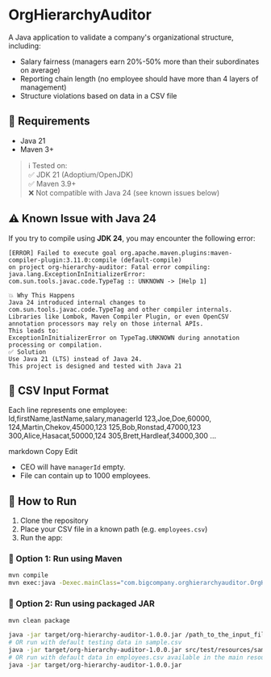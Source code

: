 # OrgHierarchyAuditor

A Java application to validate a company's organizational structure, including:

- Salary fairness (managers earn 20%-50% more than their subordinates on average)
- Reporting chain length (no employee should have more than 4 layers of management)
- Structure violations based on data in a CSV file

## 🔧 Requirements

- Java 21
- Maven 3+

> ℹ️ Tested on:  
> ✅ JDK 21 (Adoptium/OpenJDK)  
> ✅ Maven 3.9+  
> ❌ Not compatible with Java 24 (see known issues below)

## ⚠️ Known Issue with Java 24

If you try to compile using **JDK 24**, you may encounter the following error:
```text
[ERROR] Failed to execute goal org.apache.maven.plugins:maven-compiler-plugin:3.11.0:compile (default-compile)
on project org-hierarchy-auditor: Fatal error compiling: java.lang.ExceptionInInitializerError:
com.sun.tools.javac.code.TypeTag :: UNKNOWN -> [Help 1]
```
```text
💥 Why This Happens
Java 24 introduced internal changes to com.sun.tools.javac.code.TypeTag and other compiler internals.
Libraries like Lombok, Maven Compiler Plugin, or even OpenCSV annotation processors may rely on those internal APIs.
This leads to:
ExceptionInInitializerError on TypeTag.UNKNOWN during annotation processing or compilation.
✅ Solution
Use Java 21 (LTS) instead of Java 24.
This project is designed and tested with Java 21
```

## 📂 CSV Input Format

Each line represents one employee:
Id,firstName,lastName,salary,managerId
123,Joe,Doe,60000,
124,Martin,Chekov,45000,123
125,Bob,Ronstad,47000,123
300,Alice,Hasacat,50000,124
305,Brett,Hardleaf,34000,300
...

markdown
Copy
Edit

- CEO will have `managerId` empty.
- File can contain up to 1000 employees.

## 🚀 How to Run

1. Clone the repository
2. Place your CSV file in a known path (e.g. `employees.csv`)
3. Run the app:

### 🧪 Option 1: Run using Maven
```bash
mvn compile
mvn exec:java -Dexec.mainClass="com.bigcompany.orghierarchyauditor.OrgHierarchyAuditorApplication" -Dexec.args="path_to_the_input_file/employees.csv"
```

### 🧪 Option 2: Run using packaged JAR
```bash
mvn clean package

java -jar target/org-hierarchy-auditor-1.0.0.jar /path_to_the_input_file/file_name.csv
# OR run with default testing data in sample.csv
java -jar target/org-hierarchy-auditor-1.0.0.jar src/test/resources/sample.csv
# OR run with default data in employees.csv available in the main resources path
java -jar target/org-hierarchy-auditor-1.0.0.jar
```